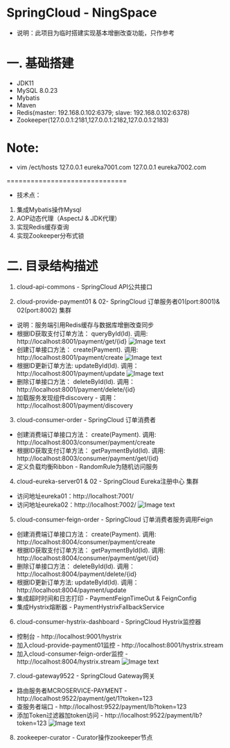SpringCloud - NingSpace
==============================
* 说明：此项目为临时搭建实现基本增删改查功能，只作参考

# 一. 基础搭建
- JDK11
- MySQL 8.0.23
- Mybatis
- Maven
- Redis(master: 192.168.0.102:6379; slave: 192.168.0.102:6378)
- Zookeeper(127.0.0.1:2181,127.0.0.1:2182,127.0.0.1:2183) 

# Note:
- vim /ect/hosts
127.0.0.1 eureka7001.com
127.0.0.1 eureka7002.com

==============================
* 技术点：
1. 集成Mybatis操作Mysql
2. AOP动态代理（AspectJ & JDK代理）
3. 实现Redis缓存查询 
4. 实现Zookeeper分布式锁

# 二. 目录结构描述
1. cloud-api-commons - SpringCloud API公共接口

2. cloud-provide-payment01 & 02- SpringCloud 订单服务者01(port:8001)& 02(port:8002) 集群
* 说明：服务端引用Redis缓存与数据库增删改查同步
* 根据ID获取支付订单方法： queryById(Id). 调用: http://localhost:8001/payment/get/{id}
![Image text](https://gitee.com/cwn132/SpringCloud-Service/blob/master/query.jpg)
* 创建订单接口方法： create(Payment). 调用: http://localhost:8001/payment/create
![Image text](https://gitee.com/cwn132/SpringCloud-Service/blob/master/create.jpg)
* 根据ID更新订单方法: updateById(Id). 调用：http://localhost:8001/payment/update
![Image text](https://gitee.com/cwn132/SpringCloud-Service/blob/master/update.jpg)
* 删除订单接口方法： deleteById(Id). 调用：http://localhost:8001/payment/delete/{id}
* 加载服务发现组件discovery - 调用：http://localhost:8001/payment/discovery


3. cloud-consumer-order - SpringCloud 订单消费者 
* 创建消费端订单接口方法： create(Payment). 调用: http://localhost:8003/consumer/payment/create
* 根据ID获取支付订单方法： getPaymentById(Id). 调用: http://localhost:8003/consumer/payment/get/{id}
* 定义负载均衡Ribbon - RandomRule为随机访问服务

4. cloud-eureka-server01 & 02 - SpringCloud Eureka注册中心 集群
* 访问地址eureka01：http://localhost:7001/
* 访问地址eureka02：http://localhost:7002/
![Image text](https://gitee.com/cwn132/SpringCloud-Service/blob/master/eureka.jpg)

5. cloud-consumer-feign-order - SpringCloud 订单消费者服务调用Feign
* 创建消费端订单接口方法： create(Payment). 调用: http://localhost:8004/consumer/payment/create
* 根据ID获取支付订单方法： getPaymentById(Id). 调用: http://localhost:8004/consumer/payment/get/{id}
* 删除订单接口方法： deleteById(Id). 调用：http://localhost:8004/payment/delete/{id}
* 根据ID更新订单方法: updateById(Id). 调用：http://localhost:8004/payment/update
* 集成超时时间和日志打印 - PaymentFeignTimeOut & FeignConfig
* 集成Hystrix熔断器 - PaymentHystrixFallbackService

6. cloud-consumer-hystrix-dashboard - SpringCloud Hystrix监控器
* 控制台 - http://localhost:9001/hystrix
* 加入cloud-provide-payment01监控 - http://localhost:8001/hystrix.stream
* 加入cloud-consumer-feign-order监控 - http://localhost:8004/hystrix.stream
![Image text](https://gitee.com/cwn132/SpringCloud-Service/blob/master/hystrix.jpg)

7. cloud-gateway9522 - SpringCloud Gateway网关
* 路由服务者MCROSERVICE-PAYMENT - http://localhost:9522/payment/get/1?token=123
* 查服务者端口 - http://localhost:9522/payment/lb?token=123
* 添加Token过滤器加token访问 - http://localhost:9522/payment/lb?token=123
![Image text](https://gitee.com/cwn132/SpringCloud-Service/blob/master/gateway.jpg)

8. zookeeper-curator - Curator操作zookeeper节点










